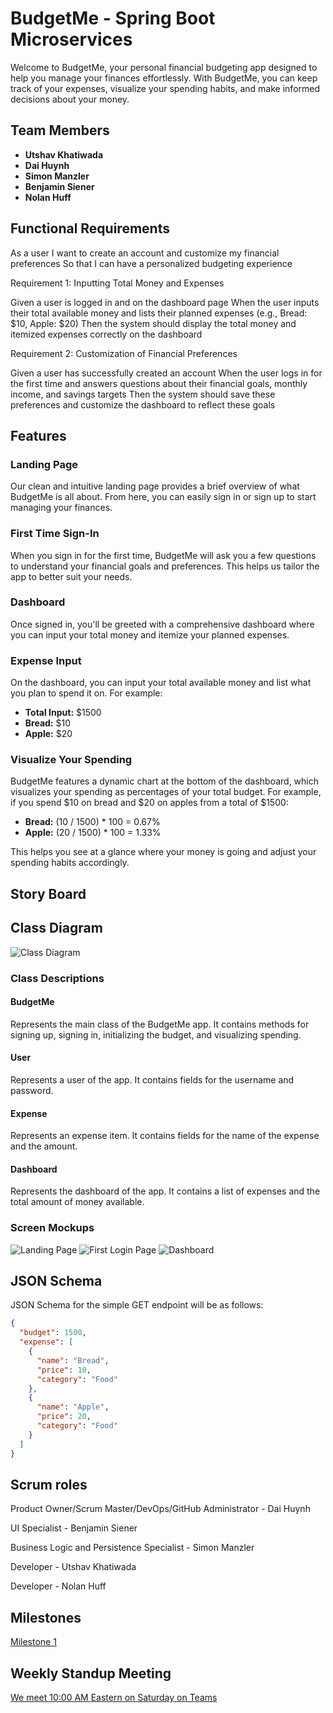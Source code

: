 # BudgetMe - Spring Boot Microservices

Welcome to BudgetMe, your personal financial budgeting app designed to help you manage your finances effortlessly. With BudgetMe, you can keep track of your expenses, visualize your spending habits, and make informed decisions about your money.

## Team Members
- **Utshav Khatiwada**
- **Dai Huynh**
- **Simon Manzler**
- **Benjamin Siener**
- **Nolan Huff**

## Functional Requirements
As a user
I want to create an account and customize my financial preferences
So that I can have a personalized budgeting experience

Requirement 1: Inputting Total Money and Expenses

Given a user is logged in and on the dashboard page
When the user inputs their total available money and lists their planned expenses (e.g., Bread: $10, Apple: $20)
Then the system should display the total money and itemized expenses correctly on the dashboard

Requirement 2: Customization of Financial Preferences

Given a user has successfully created an account
When the user logs in for the first time and answers questions about their financial goals, monthly income, and savings targets
Then the system should save these preferences and customize the dashboard to reflect these goals

## Features

### Landing Page
Our clean and intuitive landing page provides a brief overview of what BudgetMe is all about. From here, you can easily sign in or sign up to start managing your finances.

### First Time Sign-In
When you sign in for the first time, BudgetMe will ask you a few questions to understand your financial goals and preferences. This helps us tailor the app to better suit your needs.

### Dashboard
Once signed in, you'll be greeted with a comprehensive dashboard where you can input your total money and itemize your planned expenses.

### Expense Input
On the dashboard, you can input your total available money and list what you plan to spend it on. For example:
- **Total Input:** $1500
- **Bread:** $10
- **Apple:** $20

### Visualize Your Spending
BudgetMe features a dynamic chart at the bottom of the dashboard, which visualizes your spending as percentages of your total budget. For example, if you spend $10 on bread and $20 on apples from a total of $1500:
- **Bread:** (10 / 1500) * 100 = 0.67%
- **Apple:** (20 / 1500) * 100 = 1.33%

This helps you see at a glance where your money is going and adjust your spending habits accordingly.

## Story Board

## Class Diagram 
![Class Diagram](https://github.com/huynhdu-coder/BudgetMe/raw/master/src/main/resources/Diagram.drawio.png)
### Class Descriptions


#### BudgetMe
Represents the main class of the BudgetMe app. It contains methods for signing up, signing in, initializing the budget, and visualizing spending.

#### User
Represents a user of the app. It contains fields for the username and password.

#### Expense
Represents an expense item. It contains fields for the name of the expense and the amount.

#### Dashboard
Represents the dashboard of the app. It contains a list of expenses and the total amount of money available.

### Screen Mockups
![Landing Page](https://github.com/huynhdu-coder/BudgetMe/raw/master/src/main/resources/LandingPage.png)
![First Login Page](https://github.com/huynhdu-coder/BudgetMe/raw/master/src/main/resources/FirstLoginPage.png)
![Dashboard](https://github.com/huynhdu-coder/BudgetMe/raw/master/src/main/resources/Dashboard.png)

## JSON Schema
JSON Schema for the simple GET endpoint will be as follows: 
```json
{
  "budget": 1500,
  "expense": [
    {
      "name": "Bread",
      "price": 10,
      "category": "Food"
    },
    {
      "name": "Apple",
      "price": 20,
      "category": "Food"
    }
  ]
}
```

## Scrum roles

Product Owner/Scrum Master/DevOps/GitHub Administrator - Dai Huynh

UI Specialist - Benjamin Siener

Business Logic and Persistence Specialist - Simon Manzler

Developer - Utshav Khatiwada

Developer - Nolan Huff

## Milestones

[Milestone 1](https://github.com/huynhdu-coder/BudgetMe/milestone/1)

## Weekly Standup Meeting

[We meet 10:00 AM Eastern on Saturday on Teams](https://teams.microsoft.com/l/meetup-join/19%3ameeting_ODE1MGUwYTctYmZlNy00MDYzLWIyM2UtMTU5OTA3ZGI3N2Ex%40thread.v2/0?context=%7b%22Tid%22%3a%22f5222e6c-5fc6-48eb-8f03-73db18203b63%22%2c%22Oid%22%3a%22f17bfd08-cac7-4db5-b02d-5d84e54e7513%22%7d)
